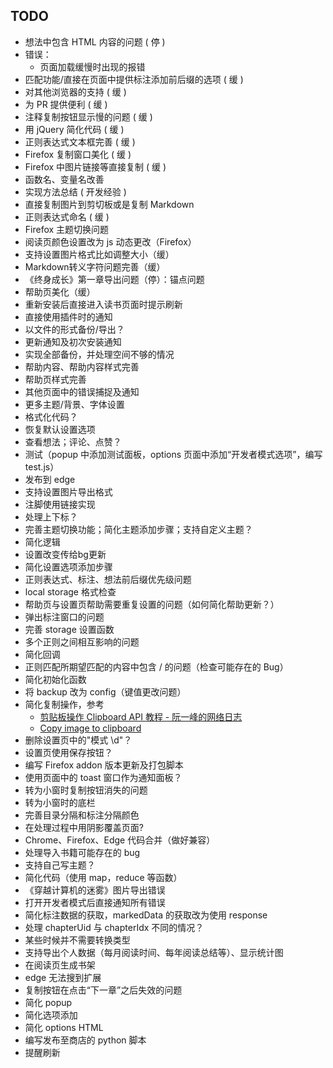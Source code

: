 <!--
 * @Author: Hao Liu
 * @LastEditors: Hao Liu higurashi-kagome@qq.com
-->
## TODO

- 想法中包含 HTML 内容的问题 ( 停 )
- 错误：
  - 页面加载缓慢时出现的报错
- 匹配功能/直接在页面中提供标注添加前后缀的选项 ( 缓 )
- 对其他浏览器的支持 ( 缓 )
- 为 PR 提供便利 ( 缓 )
- 注释复制按钮显示慢的问题 ( 缓 )
- 用 jQuery 简化代码 ( 缓 )
- 正则表达式文本框完善 ( 缓 )
- Firefox 复制窗口美化 ( 缓 )
- Firefox 中图片链接等直接复制 ( 缓 )
- 函数名、变量名改善
- 实现方法总结 ( 开发经验 )
- 直接复制图片到剪切板或是复制 Markdown
- 正则表达式命名 ( 缓 )
- Firefox 主题切换问题
- 阅读页颜色设置改为 js 动态更改（Firefox）
- 支持设置图片格式比如调整大小（缓）
- Markdown转义字符问题完善（缓）
- 《终身成长》第一章导出问题（停）：锚点问题
- 帮助页美化（缓）
- 重新安装后直接进入读书页面时提示刷新
- 直接使用插件时的通知
- 以文件的形式备份/导出？
- 更新通知及初次安装通知
- 实现全部备份，并处理空间不够的情况
- 帮助内容、帮助内容样式完善
- 帮助页样式完善
- 其他页面中的错误捕捉及通知
- 更多主题/背景、字体设置
- 格式化代码？
- 恢复默认设置选项
- 查看想法；评论、点赞？
- 测试（popup 中添加测试面板，options 页面中添加“开发者模式选项”，编写 test.js）
- 发布到 edge
- 支持设置图片导出格式
- 注脚使用链接实现
- 处理上下标？
- 完善主题切换功能；简化主题添加步骤；支持自定义主题？
- 简化逻辑
- 设置改变传给bg更新
- 简化设置选项添加步骤
- 正则表达式、标注、想法前后缀优先级问题
- local storage 格式检查
- 帮助页与设置页帮助需要重复设置的问题（如何简化帮助更新？）
- 弹出标注窗口的问题
- 完善 storage 设置函数
- 多个正则之间相互影响的问题
- 简化回调
- 正则匹配所期望匹配的内容中包含 / 的问题（检查可能存在的 Bug）
- 简化初始化函数
- 将 backup 改为 config（键值更改问题）
- 简化复制操作，参考
  - [剪贴板操作 Clipboard API 教程 - 阮一峰的网络日志](http://www.ruanyifeng.com/blog/2021/01/clipboard-api.html)
  - [Copy image to clipboard](https://codepen.io/OscarDeDios/pen/mpLEGV)
- 删除设置页中的"模式 \d"？
- 设置页使用保存按钮？
- 编写 Firefox addon 版本更新及打包脚本
- 使用页面中的 toast 窗口作为通知面板？
- 转为小窗时复制按钮消失的问题
- 转为小窗时的底栏
- 完善目录分隔和标注分隔颜色
- 在处理过程中用阴影覆盖页面?
- Chrome、Firefox、Edge 代码合并（做好兼容）
- 处理导入书籍可能存在的 bug
- 支持自己写主题？
- 简化代码（使用 map，reduce 等函数）
- 《穿越计算机的迷雾》图片导出错误
- 打开开发者模式后直接通知所有错误
- 简化标注数据的获取，markedData 的获取改为使用 response
- 处理 chapterUid 与 chapterIdx 不同的情况？
- 某些时候并不需要转换类型
- 支持导出个人数据（每月阅读时间、每年阅读总结等）、显示统计图
- 在阅读页生成书架
- edge 无法搜到扩展
- 复制按钮在点击“下一章”之后失效的问题
- 简化 popup
- 简化选项添加
- 简化 options HTML
- 编写发布至商店的 python 脚本
- 提醒刷新